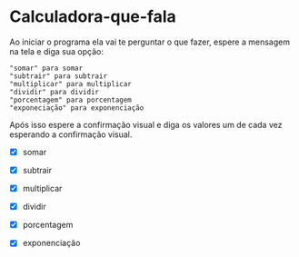 # Calculadora-que-fala
Ao iniciar o programa ela vai te perguntar o que fazer, espere a mensagem na tela e diga sua opção:

    "somar" para somar
    "subtrair" para subtrair
    "multiplicar" para multiplicar
    "dividir" para dividir
    "porcentagem" para porcentagem
    "exponeciação" para exponenciação

Após isso espere a confirmação visual e diga os valores um de cada vez esperando a confirmação visual.

- [x] somar
- [x] subtrair
- [x] multiplicar
- [x] dividir
- [x] porcentagem
- [x] exponenciação

